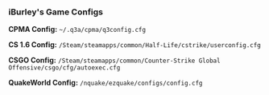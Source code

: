 ### iBurley's Game Configs

**CPMA Config:**
`~/.q3a/cpma/q3config.cfg`

**CS 1.6 Config:**
`/Steam/steamapps/common/Half-Life/cstrike/userconfig.cfg`

**CSGO Config:**
`/Steam/steamapps/common/Counter-Strike Global Offensive/csgo/cfg/autoexec.cfg`

**QuakeWorld Config:**
`/nquake/ezquake/configs/config.cfg`
